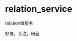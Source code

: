 <!--
 * @Autor: violet apricity ( Zhuangpx )
 * @Date: 2023-08-14 15:49:12
 * @LastEditors: violet apricity ( Zhuangpx )
 * @LastEditTime: 2023-08-14 15:49:21
 * @FilePath: \Road2TikTok\service\relation_service\README.md
 * @Description:  Zhuangpx : Violet && Apricity:/ The warmth of the sun in the winter /
-->
# relation_service

relation微服务

好友，关注，粉丝
